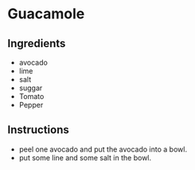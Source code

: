 # Guacamole
## Ingredients
* avocado
* lime
* salt
* suggar
* Tomato
* Pepper
## Instructions
* peel one avocado and put the avocado into a bowl.
* put some line and some salt in the bowl.

